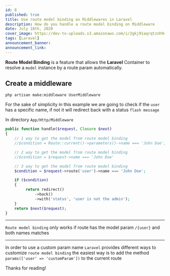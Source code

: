 ```yaml
---
id: 8
published: true
title: Use route model binding on Middlewares in Laravel
description: How do you handle a route model binding on Middleware
date: July 18th, 2020
cover_image: https://dev-to-uploads.s3.amazonaws.com/i/2gkj91aqrqtznh945eo7.png
tags: [Laravel]
announcement_banner:
announcement_link:
---
```


**Route Model Binding** is a feature that allows the **Laravel** Container 
to resolve a `model` instance by a route param automatically.

## Create a middleware

```shell
php artisan make:middleware UserMiddleware
```

For the sake of simplicity in this example we are going to check if the `user` has a specific name, 
if not it will redirect back with a status `flash message`

In directory `App/Http/Middleware`

```php
public function handle($request, Closure $next)
{
    // 1 way to get the model from route model binding
    //$condition = Route::current()->parameters()->name === 'John Doe';

    // 2 way to get the model from route model binding
    //$condition = $request->name === 'John Doe'

    // 3 way to get the model from route model binding
    $condition = $request->route('user')->name === 'John Doe';

    if ($condition) 
    {
         return redirect()
             ->back()
             ->with('status', 'user is not the admin');
    }
    return $next($request);
}
```

***
`Route model binding` only works if route has the model param `/{user}` and both names matches
***

In order to use a custom param name `Laravel` provides different ways 
to customize `route model binding` the easiest way is to add the method `params(['user' => 'customParam'])` to the current route

Thanks for reading!